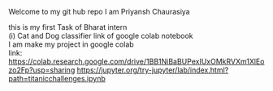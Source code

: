 Welcome to my git hub repo I am Priyansh Chaurasiya

this is my first Task of Bharat intern 
<br>(i) Cat and Dog classifier link of google colab notebook
<br>I am make my project in google colab
<br>link: https://colab.research.google.com/drive/1BB1NiBaBUPexIUxOMkRVXm1XlEozo2Fp?usp=sharing
https://jupyter.org/try-jupyter/lab/index.html?path=titanicchallenges.ipynb
